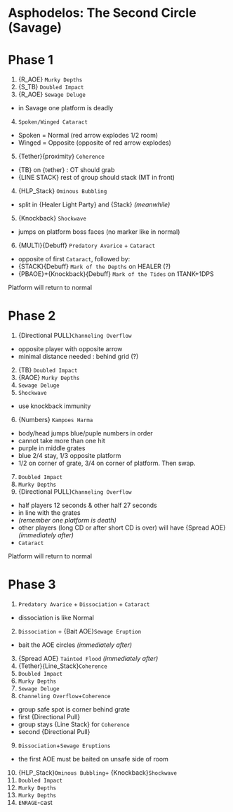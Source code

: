 # Asphodelos: The Second Circle (Savage)

# Phase 1
1. {R_AOE} `Murky Depths`
2. {S_TB}  `Doubled Impact`
3. {R_AOE} `Sewage Deluge`
  * in Savage one platform is deadly
4. `Spoken/Winged Cataract`
  * Spoken = Normal (red arrow explodes 1/2 room)
  * Winged = Opposite (opposite of red arrow explodes)
5. {Tether}{proximity} `Coherence`
  * {TB} on {tether} : OT should grab
  * {LINE STACK} rest of group should stack (MT in front)
4. {HLP_Stack} `Ominous Bubbling`
  * split in {Healer Light Party} and {Stack}
*(meanwhile)*
5. {Knockback} `Shockwave`
  * jumps on platform boss faces (no marker like in normal)
6. {MULTI}{Debuff} `Predatory Avarice` + `Cataract`
  * opposite of first `Cataract`, followed by:
  * {STACK}{Debuff} `Mark of the Depths` on HEALER (?)
  * {PBAOE}+{Knockback}{Debuff} `Mark of the Tides` on 1TANK+1DPS

Platform will return to normal
# Phase 2
1. {Directional PULL}`Channeling Overflow`
  * opposite player with opposite arrow
  * minimal distance needed : behind grid (?)
2. {TB} `Doubled Impact`
3. {RAOE} `Murky Depths`
4. `Sewage Deluge`
5. `Shockwave`
  * use knockback immunity
6. {Numbers} `Kampoes Harma`
  * body/head jumps blue/puple numbers in order
  * cannot take more than one hit
  * purple in middle grates
  * blue 2/4 stay, 1/3 opposite platform
  * 1/2 on corner of grate, 3/4 on corner of platform. Then swap.
7. `Doubled Impact`
8. `Murky Depths`
9. {Directional PULL}`Channeling Overflow`
  * half players 12 seconds & other half 27 seconds 
  * in line with the grates
  * _(remember one platform is death)_
  * other players (long CD or after short CD is over) will have {Spread AOE}
*(immediately after)*
  * `Cataract`

Platform will return to normal
# Phase 3
1. `Predatory Avarice` + `Dissociation` + `Cataract`
  * dissociation is like Normal
2. `Dissociation` + {Bait AOE}`Sewage Eruption`
  * bait the AOE circles
*(immediately after)*
3. {Spread AOE} `Tainted Flood`
*(immediately after)*
4. {Tether}{Line_Stack}`Coherence`
5. `Doubled Impact`
6. `Murky Depths`
7. `Sewage Deluge`
8. `Channeling Overflow`+`Coherence`
  * group safe spot is corner behind grate <!-- @TODO image -->
  * first {Directional Pull}
  * group stays {Line Stack} for `Coherence`
  * second {Directional Pull}
9. `Dissociation`+`Sewage Eruptions`
  * the first AOE must be baited on unsafe side of room
10. {HLP_Stack}`Ominous Bubbling`+ {Knockback}`Shockwave`
11. `Doubled Impact`
12. `Murky Depths`
13. `Murky Depths`
14. `ENRAGE`-cast